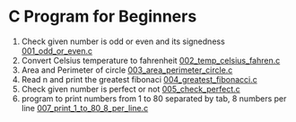 # C Program for Beginners
1. Check given number is odd or even and its signedness [001_odd_or_even.c](https://github.com/srsaidas/c_program_example/blob/master/001_odd_or_even.c)
2. Convert Celsius temperature to fahrenheit [002_temp_celsius_fahren.c](https://github.com/srsaidas/c_program_example/blob/master/002_temp_celsius_fahren.c)
3.  Area and Perimeter of circle [003_area_perimeter_circle.c](https://github.com/srsaidas/c_program_example/blob/master/003_area_perimeter_circle.c)
4. Read n and print the greatest fibonaci [004_greatest_fibonacci.c](https://github.com/srsaidas/c_program_example/blob/master/004_greatest_fibonacci.c)
5. Check given number is perfect or not [005_check_perfect.c](https://github.com/srsaidas/c_program_example/blob/master/005_check_perfect.c)
7. program to print numbers from 1 to 80 separated by tab, 8 numbers per line [007_print_1_to_80_8_per_line.c](https://github.com/srsaidas/c_program_example/blob/master/007_print_1_to_80_8_per_line.c)

